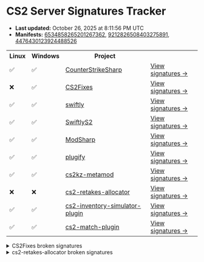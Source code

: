 # CS2 Server Signatures Tracker

* **Last updated:** October 26, 2025 at 8:11:56 PM UTC
* **Manifests:** [6534858265201267362](https://steamdb.info/depot/2347770/history/?changeid=M:6534858265201267362), [9212826508403275891](https://steamdb.info/depot/2347771/history/?changeid=M:9212826508403275891), [4476430123924488526](https://steamdb.info/depot/2347773/history/?changeid=M:4476430123924488526)

<table>
<tr><th>Linux</th><th>Windows</th><th>Project</th><th></th></tr><tr><td>✅</td><td>✅</td><td><a href="https://github.com/roflmuffin/CounterStrikeSharp">CounterStrikeSharp</a></td><td><a href="https://github.com/ianlucas/cs2-signatures/blob/main/.github/docs/CounterStrikeSharp.md">View signatures →</a></td></tr><tr><td>❌</td><td>✅</td><td><a href="https://github.com/Source2ZE/CS2Fixes">CS2Fixes</a></td><td><a href="https://github.com/ianlucas/cs2-signatures/blob/main/.github/docs/CS2Fixes.md">View signatures →</a></td></tr><tr><td>✅</td><td>✅</td><td><a href="https://github.com/swiftly-solution/swiftly">swiftly</a></td><td><a href="https://github.com/ianlucas/cs2-signatures/blob/main/.github/docs/swiftly.md">View signatures →</a></td></tr><tr><td>✅</td><td>✅</td><td><a href="https://github.com/swiftly-solution/swiftlys2">SwiftlyS2</a></td><td><a href="https://github.com/ianlucas/cs2-signatures/blob/main/.github/docs/SwiftlyS2.md">View signatures →</a></td></tr><tr><td>✅</td><td>✅</td><td><a href="https://github.com/Kxnrl/modsharp-public">ModSharp</a></td><td><a href="https://github.com/ianlucas/cs2-signatures/blob/main/.github/docs/ModSharp.md">View signatures →</a></td></tr><tr><td>✅</td><td>✅</td><td><a href="https://github.com/untrustedmodders/plugify-source-2">plugify</a></td><td><a href="https://github.com/ianlucas/cs2-signatures/blob/main/.github/docs/plugify.md">View signatures →</a></td></tr><tr><td>✅</td><td>✅</td><td><a href="https://github.com/KZGlobalTeam/cs2kz-metamod">cs2kz-metamod</a></td><td><a href="https://github.com/ianlucas/cs2-signatures/blob/main/.github/docs/cs2kz-metamod.md">View signatures →</a></td></tr><tr><td>❌</td><td>❌</td><td><a href="https://github.com/yonilerner/cs2-retakes-allocator">cs2-retakes-allocator</a></td><td><a href="https://github.com/ianlucas/cs2-signatures/blob/main/.github/docs/cs2-retakes-allocator.md">View signatures →</a></td></tr><tr><td>✅</td><td>✅</td><td><a href="https://github.com/ianlucas/cs2-inventory-simulator-plugin">cs2-inventory-simulator-plugin</a></td><td><a href="https://github.com/ianlucas/cs2-signatures/blob/main/.github/docs/cs2-inventory-simulator-plugin.md">View signatures →</a></td></tr><tr><td>✅</td><td>✅</td><td><a href="https://github.com/ianlucas/cs2-match-plugin">cs2-match-plugin</a></td><td><a href="https://github.com/ianlucas/cs2-signatures/blob/main/.github/docs/cs2-match-plugin.md">View signatures →</a></td></tr></table>

<details>
  <summary>CS2Fixes broken signatures</summary>

* `❌Linux ✅Windows` CheckJumpButtonWater

</details>

<details>
  <summary>cs2-retakes-allocator broken signatures</summary>

* `❌Linux ❌Windows` GetCSWeaponDataFromKey

</details>